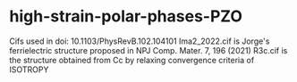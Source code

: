 # high-strain-polar-phases-PZO
Cifs used in  doi: 10.1103/PhysRevB.102.104101
Ima2_2022.cif is Jorge's ferrielectric structure proposed in NPJ Comp. Mater. 7, 196 (2021)
R3c.cif is the structure obtained from Cc by relaxing convergence criteria of ISOTROPY
